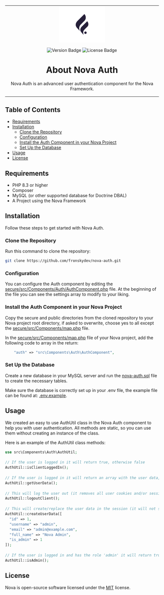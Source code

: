 <table align="center"><tr><td align="center" width="9999">
<img src="public/assets/images/logo.png" align="center" width="150" alt="Nova Logo">

<p align="center">
  <img src="https://img.shields.io/badge/version-v1.0.0-blue.svg" align="center" alt="Version Badge"/>
  <img src="https://img.shields.io/badge/license-MIT-green.svg" align="center" alt="License Badge"/>
</p>

# About Nova Auth

Nova Auth is an advanced user authentication component for the Nova Framework.

</td></tr></table>

## Table of Contents
- [Requirements](#requirements)
- [Installation](#installation)
  - [Clone the Repository](#clone-the-repository)
  - [Configuration](#configuration)
  - [Install the Auth Component in your Nova Project](#install-the-auth-component-in-your-nova-project)
  - [Set Up the Database](#set-up-the-database)
- [Usage](#usage)
- [License](#license)

## Requirements

- PHP 8.3 or higher
- Composer
- MySQL (or other supported database for Doctrine DBAL)
- A Project using the Nova Framework

## Installation

Follow these steps to get started with Nova Auth.

### Clone the Repository

Run this command to clone the repository:

```bash
git clone https://github.com/fronskydev/nova-auth.git
```

### Configuration

You can configure the Auth component by editing the [secure/src/Components/Auth/AuthComponent.php](secure/src/Components/Auth/AuthComponent.php) file. At the beginning of the file you can see the settings array to modify to your liking.

### Install the Auth Component in your Nova Project

Copy the secure and public directories from the cloned repository to your Nova project root directory, if asked to overwrite, choose yes to all except the [secure/src/Components/map.php](secure/src/Components/map.php) file.

In the [secure/src/Components/map.php](secure/src/Components/map.php) file of your Nova project, add the following code to array in the return:

```php
    "auth" => "src\Components\Auth\AuthComponent",
```

### Set Up the Database

Create a new database in your MySQL server and run the [nova-auth.sql](nova-auth.sql) file to create the necessary tables.

Make sure the database is correctly set up in your .env file, the example file can be found at: [.env.example](https://gitlab.com/fronsky-development/nova/-/raw/main/secure/.env.example).

## Usage

We created an easy to use AuthUtil class in the Nova Auth component to help you with user authentication. All methods are static, so you can use them without creating an instance of the class.

Here is an example of the AuthUtil class methods:

```php
use src\Components\Auth\AuthUtil;

// If the user is logged in it will return true, otherwise false
AuthUtil::isClientLoggedIn();

// If the user is logged in it will return an array with the user data, otherwise it will return an empty array
AuthUtil::getUserData();

// This will log the user out (it removes all user cookies and/or session data)
AuthUtil::logoutClient();

// This will create/replace the user data in the session (it will not save it to the database)
AuthUtil::createUserData([
  "id" => 1,
  "username" => "admin",
  "email" => "admin@example.com",
  "full_name" => "Nova Admin",
  "is_admin" => 1
]);

// If the user is logged in and has the role 'admin' it will return true, otherwise false
AuthUtil::isAdmin();
```

## License

Nova is open-source software licensed under the [MIT](LICENSE) license.
